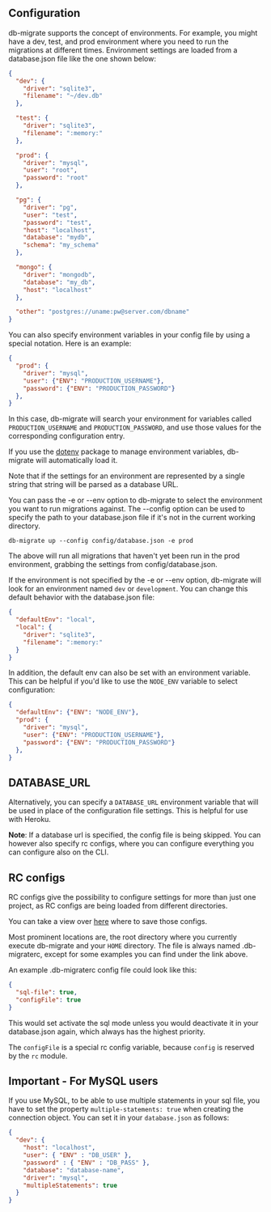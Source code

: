 ## Configuration

db-migrate supports the concept of environments. For example, you might have a dev, test, and prod environment where you need to run the migrations at different times. Environment settings are loaded from a database.json file like the one shown below:

```json
{
  "dev": {
    "driver": "sqlite3",
    "filename": "~/dev.db"
  },

  "test": {
    "driver": "sqlite3",
    "filename": ":memory:"
  },

  "prod": {
    "driver": "mysql",
    "user": "root",
    "password": "root"
  },

  "pg": {
    "driver": "pg",
    "user": "test",
    "password": "test",
    "host": "localhost",
    "database": "mydb",
    "schema": "my_schema"
  },

  "mongo": {
    "driver": "mongodb",
    "database": "my_db",
    "host": "localhost"
  },

  "other": "postgres://uname:pw@server.com/dbname"
}
```

You can also specify environment variables in your config file by using a special notation. Here is an example:
```json
{
  "prod": {
    "driver": "mysql",
    "user": {"ENV": "PRODUCTION_USERNAME"},
    "password": {"ENV": "PRODUCTION_PASSWORD"}
  },
}
```
In this case, db-migrate will search your environment for variables
called `PRODUCTION_USERNAME` and `PRODUCTION_PASSWORD`, and use those values for the corresponding configuration entry.

If you use the [dotenv](https://www.npmjs.com/package/dotenv) package to manage environment variables, db-migrate will automatically load it.

Note that if the settings for an environment are represented by a single string that string will be parsed as a database URL.

You can pass the -e or --env option to db-migrate to select the environment you want to run migrations against. The --config option can be used to specify the path to your database.json file if it's not in the current working directory.

    db-migrate up --config config/database.json -e prod

The above will run all migrations that haven't yet been run in the prod environment, grabbing the settings from config/database.json.

If the environment is not specified by the -e or --env option, db-migrate will look for an environment named `dev` or `development`. You can change this default behavior with the database.json file:

```json
{
  "defaultEnv": "local",
  "local": {
    "driver": "sqlite3",
    "filename": ":memory:"
  }
}
```

In addition, the default env can also be set with an environment variable. This can be helpful if you'd like to use the `NODE_ENV` variable to select configuration:

```json
{
  "defaultEnv": {"ENV": "NODE_ENV"},
  "prod": {
    "driver": "mysql",
    "user": {"ENV": "PRODUCTION_USERNAME"},
    "password": {"ENV": "PRODUCTION_PASSWORD"}
  },
}
```

## DATABASE_URL

Alternatively, you can specify a `DATABASE_URL` environment variable that will
be used in place of the configuration file settings. This is helpful for use
with Heroku.

**Note**: If a database url is specified, the config file is being skipped. You
can however also specify rc configs, where you can configure everything you can
configure also on the CLI.

## RC configs

RC configs give the possibility to configure settings for more than just one
project, as RC configs are being loaded from different directories.

You can take a view over [here](https://github.com/dominictarr/rc#standards)
where to save those configs.

Most prominent locations are, the root directory where you currently execute
db-migrate and your `HOME` directory. The file is always named .db-migraterc,
except for some examples you can find under the link above.

An example .db-migraterc config file could look like this:

```json
{
  "sql-file": true,
  "configFile": true
}
```

This would set activate the sql mode unless you would deactivate it in your
database.json again, which always has the highest priority.

The `configFile` is a special rc config variable, because `config` is reserved by the `rc` module.

## Important - For MySQL users

If you use MySQL, to be able to use multiple statements in your sql file, you have to set the property `multiple-statements: true` when creating the connection object. You can set it in your `database.json` as follows:

```json
{
  "dev": {
    "host": "localhost",
    "user": { "ENV" : "DB_USER" },
    "password" : { "ENV" : "DB_PASS" },
    "database": "database-name",
    "driver": "mysql",
    "multipleStatements": true
  }
}
```

